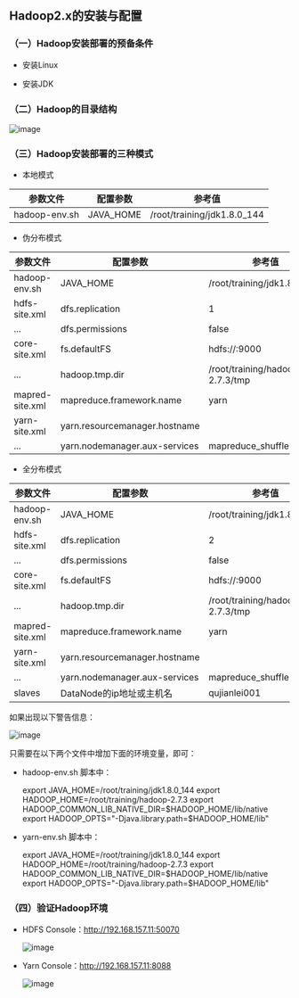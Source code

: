 ## Hadoop2.x的安装与配置

### （一）Hadoop安装部署的预备条件

* 安装Linux

* 安装JDK

### （二）Hadoop的目录结构

![image](https://github.com/MrQuJL/hadoop-guide/blob/master/02-搭建Hadoop的环境/imgs/hadoop.png)

### （三）Hadoop安装部署的三种模式

* 本地模式

参数文件 | 配置参数 | 参考值
---|---|---
hadoop-env.sh | JAVA_HOME | /root/training/jdk1.8.0_144

* 伪分布模式

参数文件 | 配置参数 | 参考值
---|---|---
hadoop-env.sh | JAVA_HOME | /root/training/jdk1.8.0_144
hdfs-site.xml | dfs.replication | 1
... | dfs.permissions | false
core-site.xml | fs.defaultFS | hdfs://<hostname>:9000
... | hadoop.tmp.dir | /root/training/hadoop-2.7.3/tmp
mapred-site.xml | mapreduce.framework.name | yarn
yarn-site.xml | yarn.resourcemanager.hostname | <hostname>
... | yarn.nodemanager.aux-services | mapreduce_shuffle

* 全分布模式

参数文件 | 配置参数 | 参考值
---|---|---
hadoop-env.sh | JAVA_HOME | /root/training/jdk1.8.0_144
hdfs-site.xml | dfs.replication | 2
... | dfs.permissions | false
core-site.xml | fs.defaultFS | hdfs://<hostname>:9000
... | hadoop.tmp.dir | /root/training/hadoop-2.7.3/tmp
mapred-site.xml | mapreduce.framework.name | yarn
yarn-site.xml | yarn.resourcemanager.hostname | <hostname>
... | yarn.nodemanager.aux-services | mapreduce_shuffle
slaves | DataNode的ip地址或主机名 | qujianlei001

如果出现以下警告信息：

![image](https://github.com/MrQuJL/hadoop-guide/blob/master/02-搭建Hadoop的环境/imgs/warn.png)

只需要在以下两个文件中增加下面的环境变量，即可：

* hadoop-env.sh 脚本中：

	export JAVA_HOME=/root/training/jdk1.8.0_144
	export HADOOP_HOME=/root/training/hadoop-2.7.3
	export HADOOP_COMMON_LIB_NATIVE_DIR=$HADOOP_HOME/lib/native
	export HADOOP_OPTS="-Djava.library.path=$HADOOP_HOME/lib"

* yarn-env.sh 脚本中：

	export JAVA_HOME=/root/training/jdk1.8.0_144
	export HADOOP_HOME=/root/training/hadoop-2.7.3
	export HADOOP_COMMON_LIB_NATIVE_DIR=$HADOOP_HOME/lib/native
	export HADOOP_OPTS="-Djava.library.path=$HADOOP_HOME/lib"

### （四）验证Hadoop环境

* HDFS Console：http://192.168.157.11:50070

	![image](https://github.com/MrQuJL/hadoop-guide/blob/master/02-搭建Hadoop的环境/imgs/HDFSConsole.png)

* Yarn Console：http://192.168.157.11:8088

	![image](https://github.com/MrQuJL/hadoop-guide/blob/master/02-搭建Hadoop的环境/imgs/YARNConsole.png)








